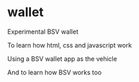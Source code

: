 # wallet
Experimental BSV wallet

To learn how html, css and javascript work

Using a BSV wallet app as the vehicle

And to learn how BSV works too

